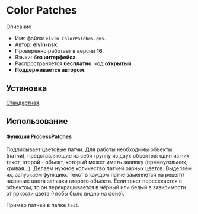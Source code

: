 # Color Patches

Описание

- Имя файла: `elvin_ColorPatches.gms`.
- Автор: **elvin-nsk**.
- Проверенно работает в версии **16**.
- Языки: **без интерфейса**.
- Распространяется **бесплатно**, код **открытый**.
- **Поддерживается автором**.

## Установка

[Стандартная](https://github.com/elvin-nsk/cdr-vba/blob/master/articles/installation.md).

## Использование

#### Функция ProcessPatches

Подписывает цветовые патчи. Для работы необходимы объекты (патчи), представляющие из себя группу из двух объектов: один из них текст, второй - объект, который может иметь заливку (прямоугольник, кривая...). Делаем нужное количество патчей разных цветов. Выделяем их, запускаем функцию. Текст в каждом патче заменяется на рецепт/название цвета заливки второго объекта. Если текст пересекается с объектом, то он перекрашивается в чёрный или белый в зависимости от яркости цвета (чтобы было видно на фоне).

Пример патчей в папке `test`.